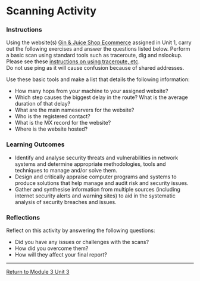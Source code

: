 # Scanning Activity

### Instructions
Using the website(s) [Gin & Juice Shop Ecommerce](https://ginandjuice.shop/) assigned in Unit 1, carry out the following exercises and answer the questions listed below. 
Perform a basic scan using standard tools such as traceroute, dig and nslookup. 
Please see these [instructions on using traceroute, etc](https://www.a2hosting.com/kb/getting-started-guide/internet-and-networking/troubleshooting-network-connectivity-with-ping-and-traceroute/).  
Do not use ping as it will cause confusion because of shared addresses.

Use these basic tools and make a list that details the following information:
 - How many hops from your machine to your assigned website?
 - Which step causes the biggest delay in the route? What is the average duration of that delay?
 - What are the main nameservers for the website?
 - Who is the registered contact?
 - What is the MX record for the website?
 - Where is the website hosted?

### Learning Outcomes
 - Identify and analyse security threats and vulnerabilities in network systems and determine appropriate methodologies, tools and techniques to manage and/or solve them.
 - Design and critically appraise computer programs and systems to produce solutions that help manage and audit risk and security issues.
 - Gather and synthesise information from multiple sources (including internet security alerts and warning sites) to aid in the systematic analysis of security breaches and issues.

### Reflections
Reflect on this activity by answering the following questions:
 - Did you have any issues or challenges with the scans?
 - How did you overcome them?
 - How will they affect your final report?

---

[Return to Module 3 Unit 3](NS_Unit03.md)
